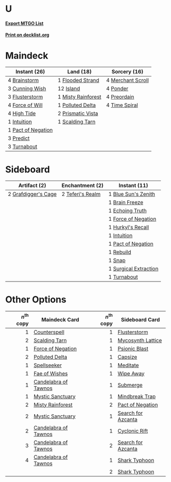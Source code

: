 # U

#### [Export MTGO List](../collection/U/U.txt)
#### [Print on decklist.org](http://decklist.org/?deckmain=4%09Brainstorm%0A3%09Cunning%20Wish%0A1%09Flooded%20Strand%0A3%09Flusterstorm%0A4%09Force%20of%20Will%0A4%09High%20Tide%0A1%09Intuition%0A12%09Island%0A4%09Merchant%20Scroll%0A1%09Misty%20Rainforest%0A1%09Pact%20of%20Negation%0A1%09Polluted%20Delta%0A4%09Ponder%0A3%09Predict%0A4%09Preordain%0A2%09Prismatic%20Vista%0A1%09Scalding%20Tarn%0A4%09Time%20Spiral%0A3%09Turnabout&deckside=1%09Blue%20Sun's%20Zenith%0A1%09Brain%20Freeze%0A1%09Echoing%20Truth%0A1%09Force%20of%20Negation%0A2%09Grafdigger's%20Cage%0A1%09Hurkyl's%20Recall%0A1%09Intuition%0A1%09Pact%20of%20Negation%0A1%09Rebuild%0A1%09Snap%0A1%09Surgical%20Extraction%0A2%09Teferi's%20Realm%0A1%09Turnabout)
# Maindeck

|                                        Instant (26)                                         |                                          Land (18)                                          |                                       Sorcery (16)                                        |
|---------------------------------------------------------------------------------------------|---------------------------------------------------------------------------------------------|-------------------------------------------------------------------------------------------|
|4 [Brainstorm](http://gatherer.wizards.com/Pages/Card/Details.aspx?multiverseid=3897)        |1 [Flooded Strand](http://gatherer.wizards.com/Pages/Card/Details.aspx?multiverseid=405098)  |4 [Merchant Scroll](http://gatherer.wizards.com/Pages/Card/Details.aspx?multiverseid=45275)|
|3 [Cunning Wish](http://gatherer.wizards.com/Pages/Card/Details.aspx?multiverseid=34400)     |12 [Island](http://gatherer.wizards.com/Pages/Card/Details.aspx?multiverseid=439857)         |4 [Ponder](http://gatherer.wizards.com/Pages/Card/Details.aspx?multiverseid=451051)        |
|3 [Flusterstorm](http://gatherer.wizards.com/Pages/Card/Details.aspx?multiverseid=228255)    |1 [Misty Rainforest](http://gatherer.wizards.com/Pages/Card/Details.aspx?multiverseid=405102)|4 [Preordain](http://gatherer.wizards.com/Pages/Card/Details.aspx?multiverseid=405347)     |
|4 [Force of Will](http://gatherer.wizards.com/Pages/Card/Details.aspx?multiverseid=3107)     |1 [Polluted Delta](http://gatherer.wizards.com/Pages/Card/Details.aspx?multiverseid=405104)  |4 [Time Spiral](http://gatherer.wizards.com/Pages/Card/Details.aspx?multiverseid=10423)    |
|4 [High Tide](http://gatherer.wizards.com/Pages/Card/Details.aspx?multiverseid=1873)         |2 [Prismatic Vista](http://gatherer.wizards.com/Pages/Card/Details.aspx?multiverseid=464193) |                                                                                           |
|1 [Intuition](http://gatherer.wizards.com/Pages/Card/Details.aspx?multiverseid=4707)         |1 [Scalding Tarn](http://gatherer.wizards.com/Pages/Card/Details.aspx?multiverseid=405107)   |                                                                                           |
|1 [Pact of Negation](http://gatherer.wizards.com/Pages/Card/Details.aspx?multiverseid=442057)|                                                                                             |                                                                                           |
|3 [Predict](http://gatherer.wizards.com/Pages/Card/Details.aspx?multiverseid=451053)         |                                                                                             |                                                                                           |
|3 [Turnabout](http://gatherer.wizards.com/Pages/Card/Details.aspx?multiverseid=5728)         |                                                                                             |                                                                                           |


# Sideboard

|                                         Artifact (2)                                         |                                     Enchantment (2)                                     |                                          Instant (11)                                          |
|----------------------------------------------------------------------------------------------|-----------------------------------------------------------------------------------------|------------------------------------------------------------------------------------------------|
|2 [Grafdigger's Cage](http://gatherer.wizards.com/Pages/Card/Details.aspx?multiverseid=278452)|2 [Teferi's Realm](http://gatherer.wizards.com/Pages/Card/Details.aspx?multiverseid=3651)|1 [Blue Sun's Zenith](http://gatherer.wizards.com/Pages/Card/Details.aspx?multiverseid=442033)  |
|                                                                                              |                                                                                         |1 [Brain Freeze](http://gatherer.wizards.com/Pages/Card/Details.aspx?multiverseid=47599)        |
|                                                                                              |                                                                                         |1 [Echoing Truth](http://gatherer.wizards.com/Pages/Card/Details.aspx?multiverseid=405212)      |
|                                                                                              |                                                                                         |1 [Force of Negation](http://gatherer.wizards.com/Pages/Card/Details.aspx?multiverseid=464001)  |
|                                                                                              |                                                                                         |1 [Hurkyl's Recall](http://gatherer.wizards.com/Pages/Card/Details.aspx?multiverseid=135260)    |
|                                                                                              |                                                                                         |1 [Intuition](http://gatherer.wizards.com/Pages/Card/Details.aspx?multiverseid=4707)            |
|                                                                                              |                                                                                         |1 [Pact of Negation](http://gatherer.wizards.com/Pages/Card/Details.aspx?multiverseid=442057)   |
|                                                                                              |                                                                                         |1 [Rebuild](http://gatherer.wizards.com/Pages/Card/Details.aspx?multiverseid=464015)            |
|                                                                                              |                                                                                         |1 [Snap](http://gatherer.wizards.com/Pages/Card/Details.aspx?multiverseid=426582)               |
|                                                                                              |                                                                                         |1 [Surgical Extraction](http://gatherer.wizards.com/Pages/Card/Details.aspx?multiverseid=397706)|
|                                                                                              |                                                                                         |1 [Turnabout](http://gatherer.wizards.com/Pages/Card/Details.aspx?multiverseid=5728)            |


# Other Options

|*n*<sup>th</sup> copy|                                       Maindeck Card                                        |*n*<sup>th</sup> copy|                                       Sideboard Card                                        |
|--------------------:|--------------------------------------------------------------------------------------------|--------------------:|---------------------------------------------------------------------------------------------|
|                    1|[Counterspell](http://gatherer.wizards.com/Pages/Card/Details.aspx?multiverseid=699)        |                    1|[Flusterstorm](http://gatherer.wizards.com/Pages/Card/Details.aspx?multiverseid=228255)      |
|                    2|[Scalding Tarn](http://gatherer.wizards.com/Pages/Card/Details.aspx?multiverseid=405107)    |                    1|[Mycosynth Lattice](http://gatherer.wizards.com/Pages/Card/Details.aspx?multiverseid=446209) |
|                    1|[Force of Negation](http://gatherer.wizards.com/Pages/Card/Details.aspx?multiverseid=464001)|                    1|[Psionic Blast](http://gatherer.wizards.com/Pages/Card/Details.aspx?multiverseid=719)        |
|                    2|[Polluted Delta](http://gatherer.wizards.com/Pages/Card/Details.aspx?multiverseid=405104)   |                    1|[Capsize](http://gatherer.wizards.com/Pages/Card/Details.aspx?multiverseid=430667)           |
|                    1|[Spellseeker](http://gatherer.wizards.com/Pages/Card/Details.aspx?multiverseid=446009)      |                    1|[Meditate](http://gatherer.wizards.com/Pages/Card/Details.aspx?multiverseid=4713)            |
|                    1|[Fae of Wishes](http://gatherer.wizards.com/Pages/Card/Details.aspx?multiverseid=473006)    |                    1|[Wipe Away](http://gatherer.wizards.com/Pages/Card/Details.aspx?multiverseid=118911)         |
|                    1|[Candelabra of Tawnos](http://gatherer.wizards.com/Pages/Card/Details.aspx?multiverseid=999)|                    1|[Submerge](http://gatherer.wizards.com/Pages/Card/Details.aspx?multiverseid=21296)           |
|                    1|[Mystic Sanctuary](http://gatherer.wizards.com/Pages/Card/Details.aspx?multiverseid=473209) |                    1|[Mindbreak Trap](http://gatherer.wizards.com/Pages/Card/Details.aspx?multiverseid=197532)    |
|                    2|[Misty Rainforest](http://gatherer.wizards.com/Pages/Card/Details.aspx?multiverseid=405102) |                    2|[Pact of Negation](http://gatherer.wizards.com/Pages/Card/Details.aspx?multiverseid=442057)  |
|                    2|[Mystic Sanctuary](http://gatherer.wizards.com/Pages/Card/Details.aspx?multiverseid=473209) |                    1|[Search for Azcanta](http://gatherer.wizards.com/Pages/Card/Details.aspx?multiverseid=435226)|
|                    2|[Candelabra of Tawnos](http://gatherer.wizards.com/Pages/Card/Details.aspx?multiverseid=999)|                    1|[Cyclonic Rift](http://gatherer.wizards.com/Pages/Card/Details.aspx?multiverseid=389477)     |
|                    3|[Candelabra of Tawnos](http://gatherer.wizards.com/Pages/Card/Details.aspx?multiverseid=999)|                    2|[Search for Azcanta](http://gatherer.wizards.com/Pages/Card/Details.aspx?multiverseid=435226)|
|                    4|[Candelabra of Tawnos](http://gatherer.wizards.com/Pages/Card/Details.aspx?multiverseid=999)|                    1|[Shark Typhoon](http://gatherer.wizards.com/Pages/Card/Details.aspx?multiverseid=479587)     |
|                     |                                                                                            |                    2|[Shark Typhoon](http://gatherer.wizards.com/Pages/Card/Details.aspx?multiverseid=479587)     |

